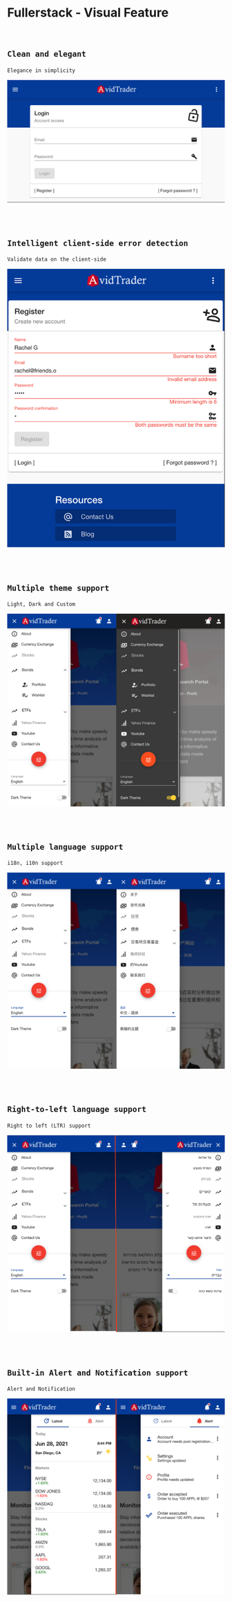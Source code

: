 # Fullerstack - Visual Feature

<br/>

## `Clean and elegant`

```txt
Elegance in simplicity
```

<img width="auto" src="libs/agx-assets/src/lib/images/misc/login.png">

<br/><br/>

## `Intelligent client-side error detection`

```txt
Validate data on the client-side
```

<img width="auto" src="libs/agx-assets/src/lib/images/misc/register.png">

<br/><br/>

## `Multiple theme support`

```txt
Light, Dark and Custom
```

<img width="auto" src="libs/agx-assets/src/lib/images/misc/dark-theme.png">

<br/><br/>

## `Multiple language support`

```txt
i18n, i10n support
```

<img width="auto" src="libs/agx-assets/src/lib/images/misc/language.png">

<br/><br/>

## `Right-to-left language support`

```txt
Right to left (LTR) support
```

<img width="auto" src="libs/agx-assets/src/lib/images/misc/RTL.png">

<br/><br/>

## `Built-in Alert and Notification support`

```txt
Alert and Notification
```

<img width="auto" src="libs/agx-assets/src/lib/images/misc/alert.png">
